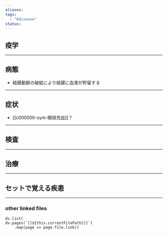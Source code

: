```yaml
---
aliases: 
tags:
  - "#disease"
status:
---
```

## 疫学
---
## 病態
- 結膜動脈の破綻により結膜に血液が貯留する
---
## 症状
- [[c000000-sym-眼球充血]]？
---
## 検査
---
## 治療
---
## セットで覚える疾患
---
### other linked files
```dataviewjs
dv.list(
dv.pages(`[[${this.currentFilePath}]]`)
	.map(page => page.file.link))
```